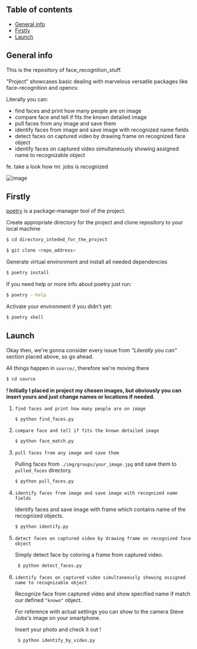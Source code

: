 ## Table of contents
* [General info](#general-info)
* [Firstly](#firstly)
* [Launch](#launch)


## General info
This is the repository of face_recognition_stuff.

"Project" showcases basic dealing with marvelous versatile packages like face-recognition and opencv.

Literally you can:
- find faces and print how many people are on image
- compare face and tell if fits the known detailed image  
- pull faces from any image and save them
- identify faces from image and save image with recognized name fields
- detect faces on captured video by drawing frame on recognized face object
- identify faces on captured video simultaneously showing assigned name to recognizable object

fe. take a look how mr. jobs is recognized

![image](https://github.com/adamjanas/face_recognition/assets/48211033/f5f22d09-5ad6-40b9-bf5d-aeb8d395d58f)


## Firstly
[poetry](https://python-poetry.org) is a package-manager tool of the project.

Create appropriate directory for the project and clone repository to your local machine

```bash
$ cd directory_inteded_for_the_project

$ git clone <repo_address>
```

Generate virtual environment and install all needed dependencies

```bash
$ poetry install
```

If you need help or more info about poetry just run:

```bash
$ poetry --help
```

Activate your environment if you didn't yet:

```bash
$ poetry shell
```

## Launch
Okay then, we're gonna consider every issue from _"Literally you can"_  section placed above, so go ahead.

All things happen in `source/`, therefore we're moving there

```bash
$ cd source
```

**! Initially I placed in project my chosen images,
but obviously you can insert yours and just change names or locations if needed.**

1) `find faces and print how many people are on image`

    ```bash
    $ python find_faces.py
    ```

2) `compare face and tell if fits the known detailed image`

    ```bash
    $ python face_match.py
    ```

3) `pull faces from any image and save them`

    Pulling faces from `./img/groups/your_image.jpg` and save them to `pulled_faces` directory.

    ```bash
    $ python pull_faces.py
    ```

4) `identify faces from image and save image with recognized name fields`

    Identify faces and save image with frame which contains name of the recognized objects.

    ```bash
    $ python identify.py
    ```

5) `detect faces on captured video by drawing frame on recognized face object`

    Simply detect face by coloring a frame from captured video.

   ```bash
    $ python detect_faces.py
   ```

6) `identify faces on captured video simultaneously showing assigned name to recognizable object`

    Recognize face from captured video and show specified name if match our defined `"known"` object.
   
    For reference with actual settings you can show to the camera Steve Jobs's image on your smartphone.
   
    Insert your photo and check it out !

   ```bash
    $ python identify_by_video.py
   ```
   

